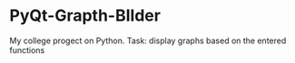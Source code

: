 # PyQt-Grapth-BIlder
My college progect on Python.
Task: display graphs based on the entered functions
